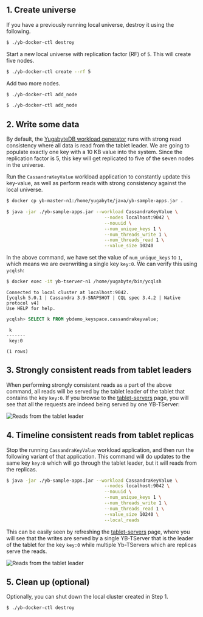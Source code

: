 ## 1. Create universe

If you have a previously running local universe, destroy it using the following.

```sh
$ ./yb-docker-ctl destroy
```

Start a new local universe with replication factor (RF) of `5`. This will create five nodes.

```sh
$ ./yb-docker-ctl create --rf 5
```

Add two more nodes.

```sh
$ ./yb-docker-ctl add_node
```

```sh
$ ./yb-docker-ctl add_node
```

## 2. Write some data

By default, the [YugabyteDB workload generator](https://github.com/yugabyte/yb-sample-apps) runs with strong read consistency where all data is read from the tablet leader. We are going to populate exactly one key with a 10 KB value into the system. Since the replication factor is 5, this key will get replicated to five of the seven nodes in the universe.

Run the `CassandraKeyValue` workload application to constantly update this key-value, as well as perform reads with strong consistency against the local universe.

```sh
$ docker cp yb-master-n1:/home/yugabyte/java/yb-sample-apps.jar .
```

```sh
$ java -jar ./yb-sample-apps.jar --workload CassandraKeyValue \
                                    --nodes localhost:9042 \
                                    --nouuid \
                                    --num_unique_keys 1 \
                                    --num_threads_write 1 \
                                    --num_threads_read 1 \
                                    --value_size 10240
```

In the above command, we have set the value of `num_unique_keys` to `1`, which means we are overwriting a single key `key:0`. We can verify this using `ycqlsh`:

```sh
$ docker exec -it yb-tserver-n1 /home/yugabyte/bin/ycqlsh
```

```
Connected to local cluster at localhost:9042.
[ycqlsh 5.0.1 | Cassandra 3.9-SNAPSHOT | CQL spec 3.4.2 | Native protocol v4]
Use HELP for help.
```

```sql
ycqlsh> SELECT k FROM ybdemo_keyspace.cassandrakeyvalue;
```

```
 k
-------
 key:0

(1 rows)
```

## 3. Strongly consistent reads from tablet leaders

When performing strongly consistent reads as a part of the above command, all reads will be served by the tablet leader of the tablet that contains the key `key:0`. If you browse to the <a href='http://localhost:7000/tablet-servers' target="_blank">tablet-servers</a> page, you will see that all the requests are indeed being served by one YB-TServer:

![Reads from the tablet leader](/images/ce/tunable-reads-leader-docker.png)

## 4. Timeline consistent reads from tablet replicas

Stop the running `CassandraKeyValue` workload application, and then run the following variant of that  application. This command will do updates to the same key `key:0` which will go through the tablet leader, but it will reads from the replicas.

```sh
$ java -jar ./yb-sample-apps.jar --workload CassandraKeyValue \
                                    --nodes localhost:9042 \
                                    --nouuid \
                                    --num_unique_keys 1 \
                                    --num_threads_write 1 \
                                    --num_threads_read 1 \
                                    --value_size 10240 \
                                    --local_reads
```

This can be easily seen by refreshing the <a href='http://localhost:7000/tablet-servers' target="_blank">tablet-servers</a> page, where you will see that the writes are served by a single YB-TServer that is the leader of the tablet for the key `key:0` while multiple Yb-TServers which are replicas serve the reads.

![Reads from the tablet leader](/images/ce/tunable-reads-followers-docker.png)

## 5. Clean up (optional)

Optionally, you can shut down the local cluster created in Step 1.

```sh
$ ./yb-docker-ctl destroy
```
